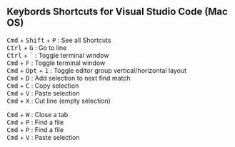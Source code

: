 ## Keybords Shortcuts for Visual Studio Code (Mac OS)

<kbd>Cmd</kbd> + <kbd>Shift</kbd> + <kbd> P</kbd> : See all Shortcuts  
<kbd>Ctrl</kbd> + <kbd>G</kbd> :  Go to line  
<kbd>Ctrl</kbd> + <kbd>`</kbd> : Toggle terminal window  
<kbd>Cmd</kbd> + <kbd>F</kbd> : Toggle terminal window  
<kbd>Cmd</kbd> + <kbd>Opt</kbd> + <kbd>1</kbd> : Toggle editor group vertical/horizontal layout  
<kbd>Cmd</kbd> + <kbd>D</kbd> : Add selection to next find match  
<kbd>Cmd</kbd> + <kbd>C</kbd> : Copy selection  
<kbd>Cmd</kbd> + <kbd>V</kbd> : Paste selection  
<kbd>Cmd</kbd> + <kbd>X</kbd> : Cut line (empty selection)  

<kbd>Cmd</kbd> + <kbd>W</kbd> : Close a tab  
<kbd>Cmd</kbd> + <kbd>P</kbd> : Find a file  
<kbd>Cmd</kbd> + <kbd>P</kbd> : Find a file  
<kbd>Cmd</kbd> + <kbd>V</kbd> : Paste selection  


